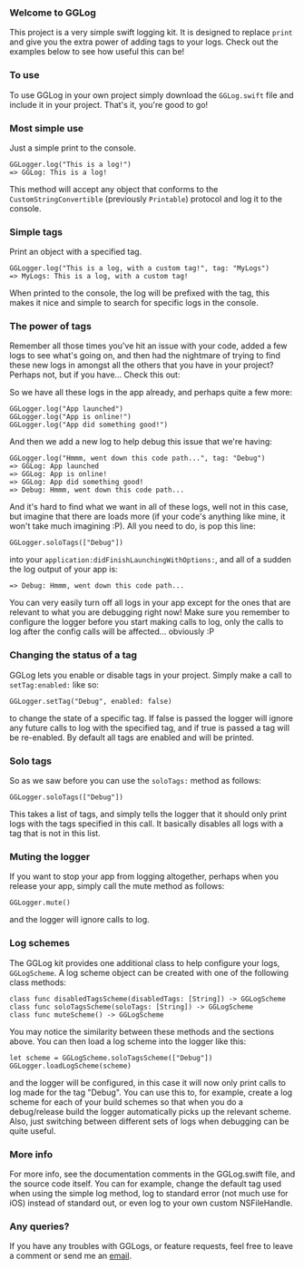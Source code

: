 ### Welcome to GGLog
This project is a very simple swift logging kit. It is designed to replace `print` and give you the extra power of adding tags to your logs. Check out the examples below to see how useful this can be!

### To use
To use GGLog in your own project simply download the `GGLog.swift` file and include it in your project. That's it, you're good to go!

### Most simple use
Just a simple print to the console.

    GGLogger.log("This is a log!")
    => GGLog: This is a log!

This method will accept any object that conforms to the `CustomStringConvertible` (previously `Printable`) protocol and log it to the console.

### Simple tags
Print an object with a specified tag.

    GGLogger.log("This is a log, with a custom tag!", tag: "MyLogs")
    => MyLogs: This is a log, with a custom tag!

When printed to the console, the log will be prefixed with the tag, this makes it nice and simple to search for specific logs in the console.

### The power of tags
Remember all those times you've hit an issue with your code, added a few logs to see what's going on, and then had the nightmare of trying to find these new logs in amongst all the others that you have in your project? Perhaps not, but if you have... Check this out:

So we have all these logs in the app already, and perhaps quite a few more:

    GGLogger.log("App launched")
    GGLogger.log("App is online!")
    GGLogger.log("App did something good!")

And then we add a new log to help debug this issue that we're having:

    GGLogger.log("Hmmm, went down this code path...", tag: "Debug")
    => GGLog: App launched
    => GGLog: App is online!
    => GGLog: App did something good!
    => Debug: Hmmm, went down this code path...

And it's hard to find what we want in all of these logs, well not in this case, but imagine that there are loads more (if your code's anything like mine, it won't take much imagining :P). All you need to do, is pop this line:

    GGLogger.soloTags(["Debug"])

into your `application:didFinishLaunchingWithOptions:`, and all of a sudden the log output of your app is:

    => Debug: Hmmm, went down this code path...

You can very easily turn off all logs in your app except for the ones that are relevant to what you are debugging right now! Make sure you remember to configure the logger before you start making calls to log, only the calls to log after the config calls will be affected... obviously :P

### Changing the status of a tag
GGLog lets you enable or disable tags in your project. Simply make a call to `setTag:enabled:` like so:

    GGLogger.setTag("Debug", enabled: false)

to change the state of a specific tag. If false is passed the logger will ignore any future calls to log with the specified tag, and if true is passed a tag will be re-enabled. By default all tags are enabled and will be printed.

### Solo tags

So as we saw before you can use the `soloTags:` method as follows:

    GGLogger.soloTags(["Debug"])

This takes a list of tags, and simply tells the logger that it should only print logs with the tags specified in this call. It basically disables all logs with a tag that is not in this list.

### Muting the logger
If you want to stop your app from logging altogether, perhaps when you release your app, simply call the mute method as follows:

    GGLogger.mute()

and the logger will ignore calls to log.

### Log schemes
The GGLog kit provides one additional class to help configure your logs, `GGLogScheme`. A log scheme object can be created with one of the following class methods:

    class func disabledTagsScheme(disabledTags: [String]) -> GGLogScheme
    class func soloTagsScheme(soloTags: [String]) -> GGLogScheme
    class func muteScheme() -> GGLogScheme

You may notice the similarity between these methods and the sections above. You can then load a log scheme into the logger like this:

    let scheme = GGLogScheme.soloTagsScheme(["Debug"])
    GGLogger.loadLogScheme(scheme)

and the logger will be configured, in this case it will now only print calls to log made for the tag "Debug". You can use this to, for example, create a log scheme for each of your build schemes so that when you do a debug/release build the logger automatically picks up the relevant scheme. Also, just switching between different sets of logs when debugging can be quite useful.

### More info
For more info, see the documentation comments in the GGLog.swift file, and the source code itself. You can for example, change the default tag used when using the simple log method, log to standard error (not much use for iOS) instead of standard out, or even log to your own custom NSFileHandle.

### Any queries?
If you have any troubles with GGLogs, or feature requests, feel free to leave a comment or send me an [email](mailto:george+logs@theswift.guru).
